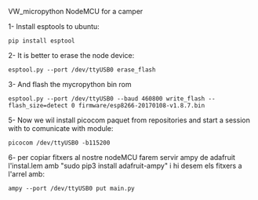 VW_micropython
NodeMCU for a camper

1- Install esptools to ubuntu:

	pip install esptool

2- It is better to erase the node device:

	esptool.py --port /dev/ttyUSB0 erase_flash

3- And flash the mycropython bin rom

	esptool.py --port /dev/ttyUSB0 --baud 460800 write_flash --flash_size=detect 0 firmware/esp8266-20170108-v1.8.7.bin

5- Now we wil install picocom paquet from repositories and start a session with to comunicate with module:

	picocom /dev/ttyUSB0 -b115200

6- per copiar fitxers al nostre nodeMCU farem servir ampy de adafruit
l'instal.lem amb "sudo pip3 install adafruit-ampy" i hi desem els fitxers a l'arrel amb:

	ampy --port /dev/ttyUSB0 put main.py
